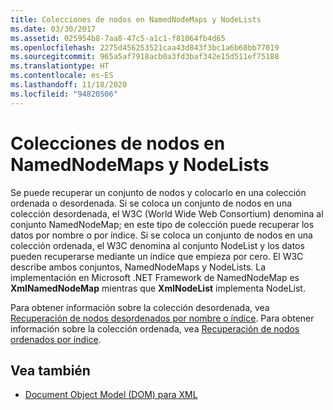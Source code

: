 ```yaml
---
title: Colecciones de nodos en NamedNodeMaps y NodeLists
ms.date: 03/30/2017
ms.assetid: 025954b8-7aa8-47c5-a1c1-f81064fb4d65
ms.openlocfilehash: 2275d456253521caa43d843f3bc1a6b68bb77019
ms.sourcegitcommit: 965a5af7918acb0a3fd3baf342e15d511ef75188
ms.translationtype: HT
ms.contentlocale: es-ES
ms.lasthandoff: 11/18/2020
ms.locfileid: "94820506"
---
```

# <a name="node-collections-in-namednodemaps-and-nodelists"></a>Colecciones de nodos en NamedNodeMaps y NodeLists
Se puede recuperar un conjunto de nodos y colocarlo en una colección ordenada o desordenada. Si se coloca un conjunto de nodos en una colección desordenada, el W3C (World Wide Web Consortium) denomina al conjunto NamedNodeMap; en este tipo de colección puede recuperar los datos por nombre o por índice. Si se coloca un conjunto de nodos en una colección ordenada, el W3C denomina al conjunto NodeList y los datos pueden recuperarse mediante un índice que empieza por cero. El W3C describe ambos conjuntos, NamedNodeMaps y NodeLists. La implementación en Microsoft .NET Framework de NamedNodeMap es **XmlNamedNodeMap** mientras que **XmlNodeList** implementa NodeList.  
  
 Para obtener información sobre la colección desordenada, vea [Recuperación de nodos desordenados por nombre o índice](unordered-node-retrieval-by-name-or-index.md). Para obtener información sobre la colección ordenada, vea [Recuperación de nodos ordenados por índice](ordered-node-retrieval-by-index.md).  
  
## <a name="see-also"></a>Vea también

- [Document Object Model (DOM) para XML](xml-document-object-model-dom.md)
